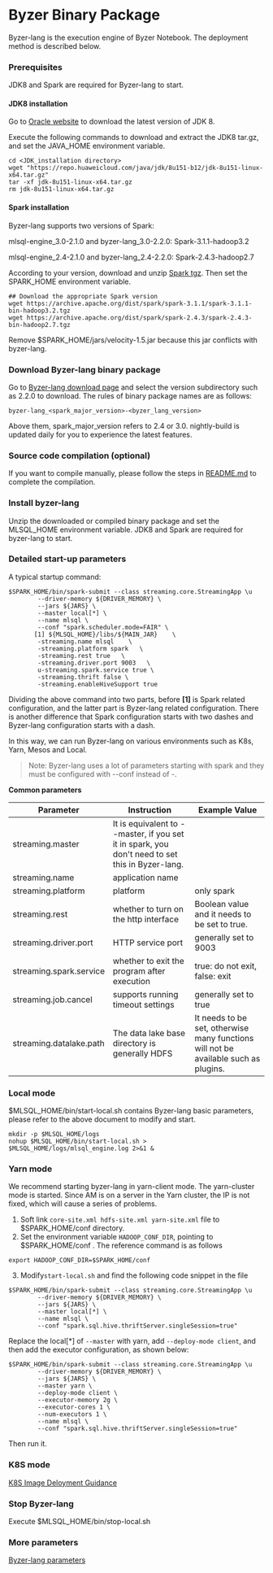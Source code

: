 # Byzer Binary Package

Byzer-lang is the execution engine of Byzer Notebook. The deployment method is described below.

### Prerequisites

JDK8 and Spark are required for Byzer-lang to start.

#### JDK8 installation

Go to [Oracle website](https://www.oracle.com/java/technologies/downloads/#java8) to download the latest version of JDK 8.

Execute the following commands to download and extract the JDK8 tar.gz, and set the JAVA_HOME environment variable.

```
cd <JDK_installation directory>
wget "https://repo.huaweicloud.com/java/jdk/8u151-b12/jdk-8u151-linux-x64.tar.gz"
tar -xf jdk-8u151-linux-x64.tar.gz
rm jdk-8u151-linux-x64.tar.gz
```

#### Spark installation

Byzer-lang supports two versions of Spark:

mlsql-engine_3.0-2.1.0 and byzer-lang_3.0-2.2.0: Spark-3.1.1-hadoop3.2

mlsql-engine_2.4-2.1.0 and byzer-lang_2.4-2.2.0: Spark-2.4.3-hadoop2.7

According to your version, download and unzip [Spark tgz](https://spark.apache.org/downloads.html). Then set the SPARK_HOME environment variable.

```
## Download the appropriate Spark version
wget https://archive.apache.org/dist/spark/spark-3.1.1/spark-3.1.1-bin-hadoop3.2.tgz
wget https://archive.apache.org/dist/spark/spark-2.4.3/spark-2.4.3-bin-hadoop2.7.tgz
```

Remove $SPARK_HOME/jars/velocity-1.5.jar because this jar conflicts with byzer-lang.

### Download Byzer-lang binary package

Go to [Byzer-lang download page](https://download.byzer.org/byzer/) and select the version subdirectory such as 2.2.0 to download. The rules of binary package names are as follows:

```
byzer-lang_<spark_major_version>-<byzer_lang_version>    
```
Above them, spark_major_version refers to 2.4 or 3.0. nightly-build is updated daily for you to experience the latest features.

### Source code compilation (optional)

If you want to compile manually, please follow the steps in [README.md](https://github.com/byzer-org/byzer-lang#building-a-distribution) to complete the compilation.

### Install byzer-lang
Unzip the downloaded or compiled binary package and set the MLSQL_HOME environment variable. JDK8 and Spark are required for byzer-lang to start.

### Detailed start-up parameters
A typical startup command:
```shell
$SPARK_HOME/bin/spark-submit --class streaming.core.StreamingApp \u
        --driver-memory ${DRIVER_MEMORY} \
        --jars ${JARS} \
        --master local[*] \
        --name mlsql \        
        --conf "spark.scheduler.mode=FAIR" \
       [1] ${MLSQL_HOME}/libs/${MAIN_JAR}    \
        -streaming.name mlsql    \
        -streaming.platform spark   \
        -streaming.rest true   \
        -streaming.driver.port 9003   \
        u-streaming.spark.service true \
        -streaming.thrift false \
        -streaming.enableHiveSupport true
```

Dividing the above command into two parts, before **[1]** is Spark related configuration, and the latter part is Byzer-lang related configuration. There is another difference that Spark configuration starts with two dashes and Byzer-lang configuration starts with a dash.

In this way, we can run Byzer-lang on various environments such as K8s, Yarn, Mesos and Local.
> Note: Byzer-lang uses a lot of parameters starting with spark and they must be configured with --conf instead of -. 

**Common parameters**

| Parameter | Instruction | Example Value |
|----|----|-----|
| streaming.master | It is equivalent to --master, if you set it in spark, you don't need to set this in Byzer-lang. |     |
| streaming.name | application name |     |
| streaming.platform | platform | only spark |
| streaming.rest | whether to turn on the http interface | Boolean value and it needs to be set to true. |
| streaming.driver.port | HTTP service port | generally set to 9003 |
| streaming.spark.service | whether to exit the program after execution | true: do not exit, false: exit |
| streaming.job.cancel | supports running timeout settings | generally set to true |
| streaming.datalake.path | The data lake base directory is generally HDFS | It needs to be set, otherwise many functions will not be available such as plugins. |


### Local mode
$MLSQL_HOME/bin/start-local.sh contains Byzer-lang basic parameters, please refer to the above document to modify and start.

```shell
mkdir -p $MLSQL_HOME/logs
nohup $MLSQL_HOME/bin/start-local.sh > $MLSQL_HOME/logs/mlsql_engine.log 2>&1 &
```

### Yarn mode

We recommend starting byzer-lang in yarn-client mode. The yarn-cluster mode is started. Since AM is on a server in the Yarn cluster, the IP is not fixed, which will cause a series of problems.

1. Soft link `core-site.xml hdfs-site.xml yarn-site.xml` file to $SPARK_HOME/conf directory.
2. Set the environment variable `HADOOP_CONF_DIR`, pointing to $SPARK_HOME/conf . The reference command is as follows
```shell
export HADOOP_CONF_DIR=$SPARK_HOME/conf
```
3. Modify`start-local.sh` and find the following code snippet in the file

```shell
$SPARK_HOME/bin/spark-submit --class streaming.core.StreamingApp \u
        --driver-memory ${DRIVER_MEMORY} \
        --jars ${JARS} \
        --master local[*] \
        --name mlsql \
        --conf "spark.sql.hive.thriftServer.singleSession=true"
```

Replace the local[*] of `--master` with yarn, add `--deploy-mode client`, and then add the executor configuration, as shown below:

```shell
$SPARK_HOME/bin/spark-submit --class streaming.core.StreamingApp \u
        --driver-memory ${DRIVER_MEMORY} \
        --jars ${JARS} \
        --master yarn \
        --deploy-mode client \
        --executor-memory 2g \
        --executor-cores 1 \
        --num-executors 1 \
        --name mlsql \
        --conf "spark.sql.hive.thriftServer.singleSession=true"
```

Then run it.

### K8S mode
[K8S Image Deloyment Guidance](/byzer-lang/en-us/installation/containerized_deployment/K8S-deployment.md)

### Stop Byzer-lang
Execute $MLSQL_HOME/bin/stop-local.sh

### More parameters
[Byzer-lang parameters](/byzer-lang/en-us/installation/byzer-lang-configuration.md)
